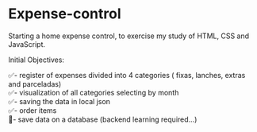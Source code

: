 # Expense-control
Starting a home expense control, to exercise my study of HTML, CSS and JavaScript.

Initial Objectives:

✅- register of expenses divided into 4 categories ( fixas, lanches, extras and parceladas)<br>
✅- visualization of all categories selecting by month<br>
✅- saving the data in local json<br>
✅- order items<br>
🧱- save data on a database (backend learning required...)

